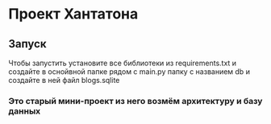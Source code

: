 # Проект Хантатона
## Запуск
Чтобы запустить установите все библиотеки из requirements.txt и создайте в оснойвной папке рядом с main.py папку с названием db и создайте в ней файл blogs.sqlite

### Это старый мини-проект из него возмём архитектуру и базу данных  